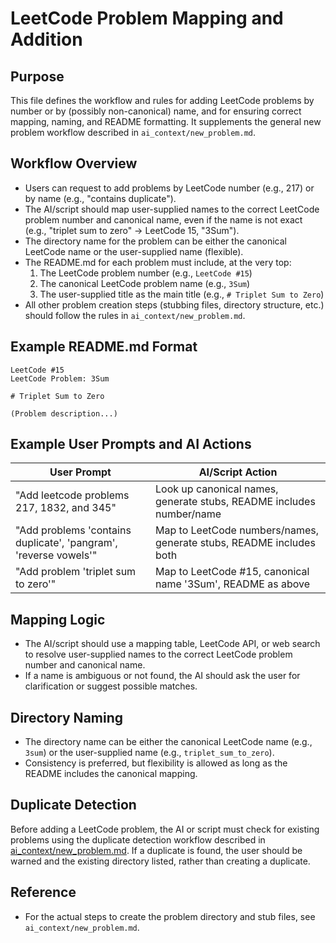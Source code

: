 # LeetCode Problem Mapping and Addition

## Purpose
This file defines the workflow and rules for adding LeetCode problems by number or by (possibly non-canonical) name, and for ensuring correct mapping, naming, and README formatting. It supplements the general new problem workflow described in `ai_context/new_problem.md`.

## Workflow Overview
- Users can request to add problems by LeetCode number (e.g., 217) or by name (e.g., "contains duplicate").
- The AI/script should map user-supplied names to the correct LeetCode problem number and canonical name, even if the name is not exact (e.g., "triplet sum to zero" → LeetCode 15, "3Sum").
- The directory name for the problem can be either the canonical LeetCode name or the user-supplied name (flexible).
- The README.md for each problem must include, at the very top:
  1. The LeetCode problem number (e.g., `LeetCode #15`)
  2. The canonical LeetCode problem name (e.g., `3Sum`)
  3. The user-supplied title as the main title (e.g., `# Triplet Sum to Zero`)
- All other problem creation steps (stubbing files, directory structure, etc.) should follow the rules in `ai_context/new_problem.md`.

## Example README.md Format
```
LeetCode #15
LeetCode Problem: 3Sum

# Triplet Sum to Zero

(Problem description...)
```

## Example User Prompts and AI Actions
| User Prompt | AI/Script Action |
|-------------|------------------|
| "Add leetcode problems 217, 1832, and 345" | Look up canonical names, generate stubs, README includes number/name |
| "Add problems 'contains duplicate', 'pangram', 'reverse vowels'" | Map to LeetCode numbers/names, generate stubs, README includes both |
| "Add problem 'triplet sum to zero'" | Map to LeetCode #15, canonical name '3Sum', README as above |

## Mapping Logic
- The AI/script should use a mapping table, LeetCode API, or web search to resolve user-supplied names to the correct LeetCode problem number and canonical name.
- If a name is ambiguous or not found, the AI should ask the user for clarification or suggest possible matches.

## Directory Naming
- The directory name can be either the canonical LeetCode name (e.g., `3sum`) or the user-supplied name (e.g., `triplet_sum_to_zero`).
- Consistency is preferred, but flexibility is allowed as long as the README includes the canonical mapping.

## Duplicate Detection

Before adding a LeetCode problem, the AI or script must check for existing problems using the duplicate detection workflow described in [ai_context/new_problem.md](new_problem.md). If a duplicate is found, the user should be warned and the existing directory listed, rather than creating a duplicate.

## Reference
- For the actual steps to create the problem directory and stub files, see `ai_context/new_problem.md`. 